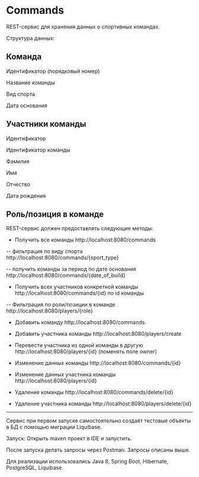 # Commands

REST-сервис для хранения данных о спортивных командах.

Структура данных:

Команда
-----------------------------------------
Идентификатор (порядковый номер)

Название команды

Вид спорта

Дата основания

Участники команды
-----------------------------------------
Идентификатор

Идентификатор команды

Фамилия

Имя

Отчество

Дата рождения

Роль/позиция в команде
----------------------------------------

REST-сервис должен предоставлять следующие методы:

- Получить все команды                          http://localhost:8080/commands
 
-- фильтрация по виду спорта                    http://localhost:8080/commands/{sport_type}

-- получить команды за период по дате основания http://localhost:8080/commands/{date_of_build}


- Получить всех участников конкретной команды   http://localhost:8080/commands/{id} по id команды
                                               
-- Фильтрация по роли/позиции в команде         http://localhost:8080/players/{role}    
- Добавить команду                              http://localhost:8080/commands
- Добавить участника команды                    http://localhost:8080/players/create
- Перевести участника из одной команды в другую http://localhost:8080/players/{id} (поменять поле owner)

- Изменение данных команды                      http://localhost:8080/commands/{id}
- Изменение данных участника команды            http://localhost:8080/players/{id}
- Удаление команды                              http://localhost:8080/commands/delete/{id}
- Удаление участника команды                    http://localhost:8080/players/delete/{id}


------------------------------------------
Сервис при первом запуске самостоятельно создаёт тестовые объекты в БД с помощью миграции Liquibase.

Запуск: Открыть maven проект в IDE и запустить.

После запуска делать запросы через Postman. Запросы описаны выше.

Для реализации использовались Java 8, Spring Boot, Hibernate, PostgreSQL, Liquibase.
